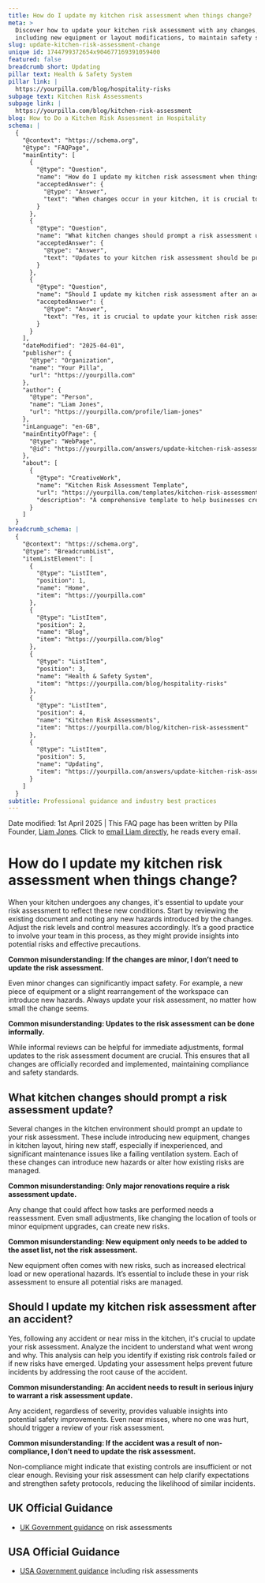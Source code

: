 ```yaml
---
title: How do I update my kitchen risk assessment when things change?
meta: >
  Discover how to update your kitchen risk assessment with any changes,
  including new equipment or layout modifications, to maintain safety standards.
slug: update-kitchen-risk-assessment-change
unique id: 1744799372654x904677169391059400
featured: false
breadcrumb short: Updating
pillar text: Health & Safety System
pillar link: |
  https://yourpilla.com/blog/hospitality-risks
subpage text: Kitchen Risk Assessments
subpage link: |
  https://yourpilla.com/blog/kitchen-risk-assessment
blog: How to Do a Kitchen Risk Assessment in Hospitality
schema: |
  {
    "@context": "https://schema.org",
    "@type": "FAQPage",
    "mainEntity": [
      {
        "@type": "Question",
        "name": "How do I update my kitchen risk assessment when things change?",
        "acceptedAnswer": {
          "@type": "Answer",
          "text": "When changes occur in your kitchen, it is crucial to update your risk assessment. Begin by reviewing the existing document and noting any new hazards that the changes may introduce. Subsequently, adjust the risk levels and control measures as needed. It is beneficial to involve your team in this updating process, as they might offer insights into potential risks and effective precautions. Always ensure that all changes, even minor ones, are formally updated in your risk assessment to maintain compliance and safety."
        }
      },
      {
        "@type": "Question",
        "name": "What kitchen changes should prompt a risk assessment update?",
        "acceptedAnswer": {
          "@type": "Answer",
          "text": "Updates to your kitchen risk assessment should be prompted by several changes, such as the introduction of new equipment, changes in the layout, onboarding of new staff, and significant maintenance issues like a failing ventilation system. These changes could introduce new hazards or alter the management of existing risks. It is crucial to assess any change, no matter how minor, as they can significantly affect safety and operational procedures."
        }
      },
      {
        "@type": "Question",
        "name": "Should I update my kitchen risk assessment after an accident?",
        "acceptedAnswer": {
          "@type": "Answer",
          "text": "Yes, it is crucial to update your kitchen risk assessment following any accident or near miss. Analyze any incidents to understand the cause and identify if new risks have emerged or if existing controls failed. Updating your risk assessment based on these findings helps to address the root cause and prevent future incidents. All accidents, regardless of their severity, provide valuable insights into potential safety improvements."
        }
      }
    ],
    "dateModified": "2025-04-01",
    "publisher": {
      "@type": "Organization",
      "name": "Your Pilla",
      "url": "https://yourpilla.com"
    },
    "author": {
      "@type": "Person",
      "name": "Liam Jones",
      "url": "https://yourpilla.com/profile/liam-jones"
    },
    "inLanguage": "en-GB",
    "mainEntityOfPage": {
      "@type": "WebPage",
      "@id": "https://yourpilla.com/answers/update-kitchen-risk-assessment-change"
    },
    "about": [
      {
        "@type": "CreativeWork",
        "name": "Kitchen Risk Assessment Template",
        "url": "https://yourpilla.com/templates/kitchen-risk-assessment",
        "description": "A comprehensive template to help businesses create and update their kitchen risk assessments effectively, ensuring compliance and safety with consistent reviews."
      }
    ]
  }
breadcrumb_schema: |
  {
    "@context": "https://schema.org",
    "@type": "BreadcrumbList",
    "itemListElement": [
      {
        "@type": "ListItem",
        "position": 1,
        "name": "Home",
        "item": "https://yourpilla.com"
      },
      {
        "@type": "ListItem",
        "position": 2,
        "name": "Blog",
        "item": "https://yourpilla.com/blog"
      },
      {
        "@type": "ListItem",
        "position": 3,
        "name": "Health & Safety System",
        "item": "https://yourpilla.com/blog/hospitality-risks"
      },
      {
        "@type": "ListItem",
        "position": 4,
        "name": "Kitchen Risk Assessments",
        "item": "https://yourpilla.com/blog/kitchen-risk-assessment"
      },
      {
        "@type": "ListItem",
        "position": 5,
        "name": "Updating",
        "item": "https://yourpilla.com/answers/update-kitchen-risk-assessment-change"
      }
    ]
  }
subtitle: Professional guidance and industry best practices
---
```


Date modified: 1st April 2025 | This FAQ page has been written by Pilla Founder, [Liam Jones](https://yourpilla.com/profile/liam-jones). Click to [email Liam directly](https://mailto:liam@yourpilla.com), he reads every email.

# How do I update my kitchen risk assessment when things change?

When your kitchen undergoes any changes, it's essential to update your risk assessment to reflect these new conditions. Start by reviewing the existing document and noting any new hazards introduced by the changes. Adjust the risk levels and control measures accordingly. It’s a good practice to involve your team in this process, as they might provide insights into potential risks and effective precautions.

**Common misunderstanding: If the changes are minor, I don’t need to update the risk assessment.**

Even minor changes can significantly impact safety. For example, a new piece of equipment or a slight rearrangement of the workspace can introduce new hazards. Always update your risk assessment, no matter how small the change seems.

**Common misunderstanding: Updates to the risk assessment can be done informally.**

While informal reviews can be helpful for immediate adjustments, formal updates to the risk assessment document are crucial. This ensures that all changes are officially recorded and implemented, maintaining compliance and safety standards.

## What kitchen changes should prompt a risk assessment update?

Several changes in the kitchen environment should prompt an update to your risk assessment. These include introducing new equipment, changes in kitchen layout, hiring new staff, especially if inexperienced, and significant maintenance issues like a failing ventilation system. Each of these changes can introduce new hazards or alter how existing risks are managed.

**Common misunderstanding: Only major renovations require a risk assessment update.**

Any change that could affect how tasks are performed needs a reassessment. Even small adjustments, like changing the location of tools or minor equipment upgrades, can create new risks.

**Common misunderstanding: New equipment only needs to be added to the asset list, not the risk assessment.**

New equipment often comes with new risks, such as increased electrical load or new operational hazards. It’s essential to include these in your risk assessment to ensure all potential risks are managed.

## Should I update my kitchen risk assessment after an accident?

Yes, following any accident or near miss in the kitchen, it's crucial to update your risk assessment. Analyze the incident to understand what went wrong and why. This analysis can help you identify if existing risk controls failed or if new risks have emerged. Updating your assessment helps prevent future incidents by addressing the root cause of the accident.

**Common misunderstanding: An accident needs to result in serious injury to warrant a risk assessment update.**

Any accident, regardless of severity, provides valuable insights into potential safety improvements. Even near misses, where no one was hurt, should trigger a review of your risk assessment.

**Common misunderstanding: If the accident was a result of non-compliance, I don’t need to update the risk assessment.**

Non-compliance might indicate that existing controls are insufficient or not clear enough. Revising your risk assessment can help clarify expectations and strengthen safety protocols, reducing the likelihood of similar incidents.

## UK Official Guidance

-   [UK Government guidance](https://www.hse.gov.uk/catering/risk.htm) on risk assessments

## USA Official Guidance

-   [USA Government guidance](https://www.fda.gov/regulatory-information/search-fda-guidance-documents/draft-guidance-industry-hazard-analysis-and-risk-based-preventive-controls-human-food) including risk assessments
